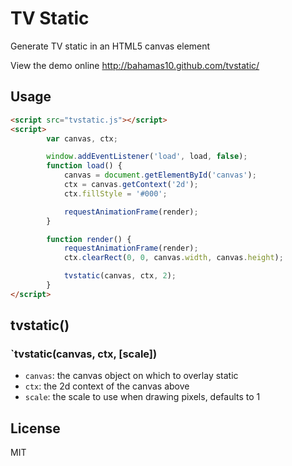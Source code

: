 TV Static
=========

Generate TV static in an HTML5 canvas element

View the demo online http://bahamas10.github.com/tvstatic/

Usage
-----

``` html
<script src="tvstatic.js"></script>
<script>
        var canvas, ctx;

		window.addEventListener('load', load, false);
		function load() {
			canvas = document.getElementById('canvas');
			ctx = canvas.getContext('2d');
			ctx.fillStyle = '#000';

			requestAnimationFrame(render);
		}

		function render() {
			requestAnimationFrame(render);
			ctx.clearRect(0, 0, canvas.width, canvas.height);

			tvstatic(canvas, ctx, 2);
		}
</script>
```

tvstatic()
----------

### `tvstatic(canvas, ctx, [scale])

- `canvas`: the canvas object on which to overlay static
- `ctx`: the 2d context of the canvas above
- `scale`: the scale to use when drawing pixels, defaults to 1

License
-------

MIT
